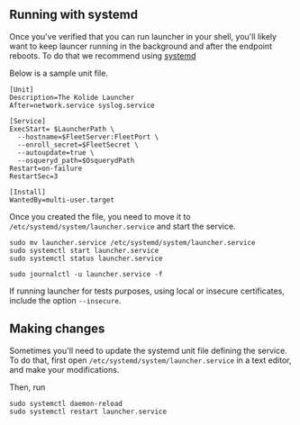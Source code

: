 ## Running with systemd

Once you've verified that you can run launcher in your shell, you'll likely want to keep launcer running in the background and after the endpoint reboots. To do that we recommend using [systemd](https://coreos.com/os/docs/latest/getting-started-with-systemd.html)

Below is a sample unit file.

```
[Unit]
Description=The Kolide Launcher
After=network.service syslog.service

[Service]
ExecStart= $LauncherPath \
  --hostname=$FleetServer:FleetPort \
  --enroll_secret=$FleetSecret \
  --autoupdate=true \
  --osqueryd_path=$OsquerydPath
Restart=on-failure
RestartSec=3

[Install]
WantedBy=multi-user.target
```

Once you created the file, you need to move it to `/etc/systemd/system/launcher.service` and start the service.

```
sudo mv launcher.service /etc/systemd/system/launcher.service
sudo systemctl start launcher.service
sudo systemctl status launcher.service

sudo journalctl -u launcher.service -f
```

If running launcher for tests purposes, using local or insecure certificates, include the option `--insecure`.

## Making changes
Sometimes you'll need to update the systemd unit file defining the service. To do that, first open `/etc/systemd/system/launcher.service` in a text editor, and make your modifications.

Then, run

```
sudo systemctl daemon-reload
sudo systemctl restart launcher.service
```
